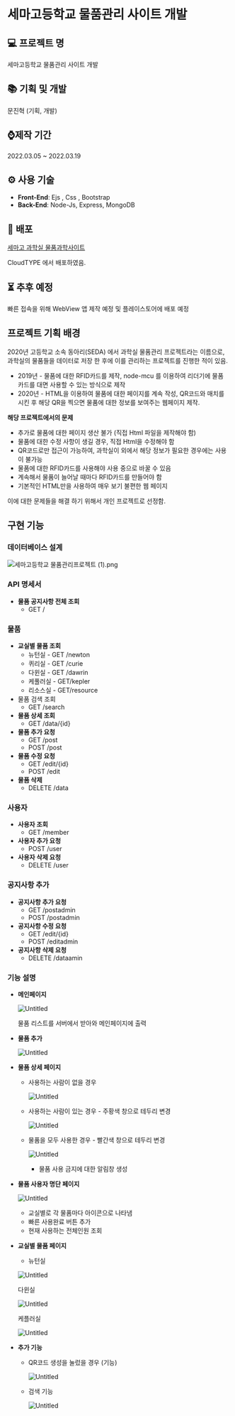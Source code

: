 # 세마고등학교 물품관리 사이트 개발

## 💻 프로젝트 명

세마고등학교 물품관리 사이트 개발 

## 📚 기획 및 개발

문진혁 (기획, 개발)

## ⌚제작 기간

2022.03.05 ~ 2022.03.19 

## ⚙ 사용 기술

- **Front-End**: Ejs , Css , Bootstrap
- **Back-End**: Node-Js, Express, MongoDB

## 🚀 배포

[세마고 과학실 물품과학사이트](https://port-0-semascience-fyyf25lbmid9vi.gksl2.cloudtype.app/)

CloudTYPE 에서 배포하였음.

## ⏳ 추후 예정

빠른 접속을 위해 WebView 앱 제작 예정 및 플레이스토어에 배포 예정 

## 프로젝트 기획 배경

 2020년 고등학교 소속 동아리(SEDA) 에서 과학실 물품관리 프로젝트라는 이름으로, 과학실의 물품들을 데이터로 저장 한 후에 이를 관리하는 프로젝트를 진행한 적이 있음.

- 2019년 - 물품에 대한 RFID카드를 제작, node-mcu 를 이용하여 리더기에 물품 카드를 대면 사용할 수 있는 방식으로 제작
- 2020년 - HTML을 이용하여 물품에 대한 페이지를 계속 작성, QR코드와 매치를 시킨 후 해당 QR을 찍으면 물품에 대한 정보를 보여주는 웹페이지 제작.

 **해당 프로젝트에서의 문제**

- 추가로 물품에 대한 페이지 생산 불가 (직접 Html 파일을 제작해야 함)
- 물품에 대한 수정 사항이 생길 경우, 직접 Html을 수정해야 함
- QR코드로만 접근이 가능하여, 과학실이 외에서 해당 정보가 필요한 경우에는 사용이 불가능
- 물품에 대한 RFID카드를 사용해야 사용 중으로 바꿀 수 있음
- 계속해서 물품이  늘어날 때마다 RFID카드를 만들어야 함
- 기본적인  HTML만을 사용하여 매우 보기 불편한 웹 페이지

이에 대한 문제들을 해결 하기 위해서 개인 프로젝트로 선정함.

## 구현 기능

### 데이터베이스 설계

![세마고등학교 물품관리프로젝트 (1).png](./image/%25EC%2584%25B8%25EB%25A7%2588%25EA%25B3%25A0%25EB%2593%25B1%25ED%2595%2599%25EA%25B5%2590_%25EB%25AC%25BC%25ED%2592%2588%25EA%25B4%2580%25EB%25A6%25AC%25ED%2594%2584%25EB%25A1%259C%25EC%25A0%259D%25ED%258A%25B8_(1).png)

### API 명세서

- **물품 공지사항 전체 조회**
    - GET /

### 물품

- **교실별 물품 조회**
    - 뉴턴실 - GET /newton
    - 퀴리실 - GET /curie
    - 다윈실 - GET /dawrin
    - 케풀러실 - GET/kepler
    - 리소스실 - GET/resource
- 물품 검색 조회
    - GET /search
- **물품 상세 조회**
    - GET /data/{id}
- **물품 추가 요청**
    - GET /post
    - POST /post
- **물품 수정 요청**
    - GET /edit/{id}
    - POST /edit
- **물품 삭제**
    - DELETE /data

### 사용자

- **사용자 조회**
    - GET /member
- **사용자 추가 요청**
    - POST /user
- **사용자 삭제 요청**
    - DELETE /user

### 공지사항 추가

- **공지사항 추가 요청**
    - GET /postadmin
    - POST /postadmin
- **공지사항 수정 요청**
    - GET /edit/{id}
    - POST /editadmin
- **공지사항 삭제 요청**
    - DELETE /dataamin

### 기능 설명

- **메인페이지**
    
    ![Untitled](./image/Untitled.png)
    
    물품 리스트를 서버에서 받아와 메인페이지에 출력
    
- **물품 추가**
    
    ![Untitled](./image/Untitled%201.png)
    
- **물품 상세 페이지**
    - 사용하는 사람이 없을 경우
        
        ![Untitled](./image/Untitled%202.png)
        
    - 사용하는 사람이 있는 경우 - 주황색 창으로 테두리 변경
        
        ![Untitled](./image/Untitled%203.png)
        
    - 물품을 모두 사용한 경우 - 빨간색 창으로 테두리 변경
        
        ![Untitled](./image/Untitled%204.png)
        
        - 물품 사용 금지에 대한 알림창 생성
        
- **물품 사용자 명단 페이지**
    
    ![Untitled](./image/Untitled%205.png)
    
    - 교실별로 각 물품마다 아이콘으로 나타냄
    - 빠른 사용완료 버튼 추가
    - 현재 사용하는 전체인원 조회
    
- **교실별 물품 페이지**
    
    
    - 뉴턴실
    
    ![Untitled](./image/Untitled%206.png)
    
    다윈실
    
    ![Untitled](./image/Untitled%207.png)
    
    케플러실
    
    ![Untitled](./image/Untitled%208.png)
    
- **추가 기능**
    - QR코드 생성을 눌렀을 경우 (기능)
        
        ![Untitled](./image/Untitled%209.png)
        
    - 검색 기능
        
        ![Untitled](./image/Untitled%2010.png)
